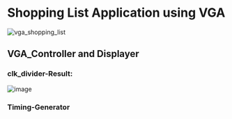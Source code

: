 # Shopping List Application using VGA
![vga_shopping_list](https://user-images.githubusercontent.com/99839084/192630477-5b678e55-dbee-42a1-8b73-da47fba07168.png)


## VGA_Controller and Displayer


### clk_divider-Result:
![image](https://user-images.githubusercontent.com/99839084/192366732-43366b85-d3a6-443b-8ae6-8b5638e052ec.png)

### Timing-Generator
